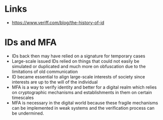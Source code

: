 # Links
- https://www.veriff.com/blog/the-history-of-id

# IDs and MFA
- IDs back then may have relied on a signature for temporary cases
- Large-scale issued IDs relied on things that could not easily be simulated or duplicated and much more on obfuscation due to the limitations of old communication
- ID became essential to align large-scale interests of society since interests are up to the will of the individual
- MFA is a way to verify identity and better for a digital realm which relies on cryptographic mechanisms and establishments in them on certain timescales
- MFA is necessary in the digital world because these fragile mechanisms can be implemented in weak systems and the verification process can be undermined.  